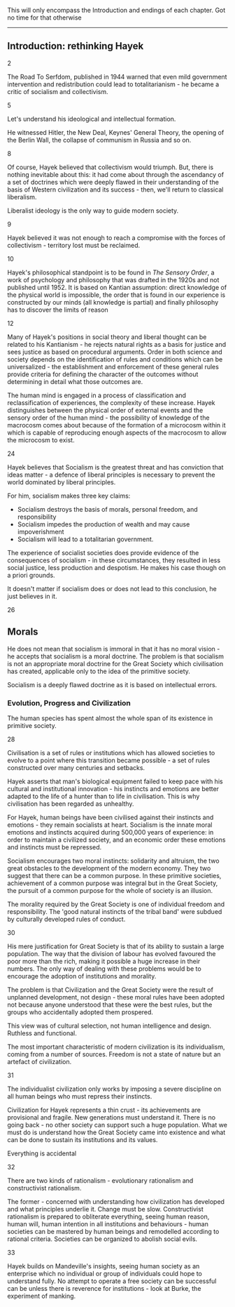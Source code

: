 This will only encompass the Introduction and endings of each chapter. Got no time for that otherwise

---

## Introduction: rethinking Hayek

2

The Road To Serfdom, published in 1944 warned that even mild government intervention and redistribution could lead to totalitarianism - he became a critic of socialism and collectivism.

5

Let's understand his ideological and intellectual formation.

He witnessed Hitler, the New Deal, Keynes' General Theory, the opening of the Berlin Wall, the collapse of communism in Russia and so on.

8

Of course, Hayek believed that collectivism would triumph. But, there is nothing inevitable about this: it had come about through the ascendancy of a set of doctrines which were deeply flawed in their understanding of the basis of Western civilization and its success - then, we'll return to classical liberalism.

Liberalist ideology is the only way to guide modern society.

9

Hayek believed it was not enough to reach a compromise with the forces of collectivism - territory lost must be reclaimed.

10

Hayek's philosophical standpoint is to be found in *The Sensory Order*, a work of psychology and philosophy that was drafted in the 1920s and not published until 1952. It is based on Kantian assumption: direct knowledge of the physical world is impossible, the order that is found in our experience is constructed by our minds (all knowledge is partial) and finally philosophy has to discover the limits of reason

12

Many of Hayek's positions in social theory and liberal thought can be related to his Kantianism - he rejects natural rights as a basis for justice and sees justice as based on procedural arguments. Order in both science and society depends on the identification of rules and conditions which can be universalized - the establishment and enforcement of these general rules provide criteria for defining the character of the outcomes without determining in detail what those outcomes are.

The human mind is engaged in a process of classification and reclassification of experiences, the complexity of these increase. Hayek distinguishes between the physical order of external events and the sensory order of the human mind - the possibility of knowledge of the macrocosm comes about because of the formation of a microcosm within it which is capable of reproducing enough aspects of the macrocosm to allow the microcosm to exist.

24

Hayek believes that Socialism is the greatest threat and has conviction that ideas matter - a defence of liberal principles is necessary to prevent the world dominated by liberal principles.

For him, socialism makes three key claims:
- Socialism destroys the basis of morals, personal freedom, and responsibility
- Socialism impedes the production of wealth and may cause impoverishment
- Socialism will lead to a totalitarian government.

The experience of socialist societies does provide evidence of the consequences of socialism - in these circumstances, they resulted in less social justice, less production and despotism. He makes his case though on a priori grounds.

It doesn't matter if socialism does or does not lead to this conclusion, he just believes in it.


26
## Morals

He does not mean that socialism is immoral in that it has no moral vision - he accepts that socialism is a moral doctrine. The problem is that socialism is not an appropriate moral doctrine for the Great Society which civilisation has created, applicable only to the idea of the primitive society.

Socialism is a deeply flawed doctrine as it is based on intellectual errors.

### Evolution, Progress and Civilization

The human species has spent almost the whole span of its existence in primitive society.

28

Civilisation is a set of rules or institutions which has allowed societies to evolve to a point where this transition became possible - a set of rules constructed over many centuries and setbacks.

Hayek asserts that man's biological equipment failed to keep pace with his cultural and institutional innovation - his instincts and emotions are better adapted to the life of a hunter than to life in civilisation. This is why civilisation has been regarded as unhealthy.

For Hayek, human beings have been civilised against their instincts and emotions - they remain socialists at heart. Socialism is the innate moral emotions and instincts acquired during 500,000 years of experience: in order to maintain a civilized society, and an economic order these emotions and instincts must be repressed.

Socialism encourages two moral instincts: solidarity and altruism, the two great obstacles to the development of the modern economy. They two suggest that there can be a common purpose. In these primitive societies, achievement of a common purpose was integral but in the Great Society, the pursuit of a common purpose for the whole of society is an illusion.

The morality required by the Great Society is one of individual freedom and responsibility. The 'good natural instincts of the tribal band' were subdued by culturally developed rules of conduct.

30

His mere justification for Great Society is that of its ability to sustain a large population. The way that the division of labour has evolved favoured the poor more than the rich, making it possible a huge increase in their numbers. The only way of dealing with these problems would be to encourage the adoption of institutions and morality.

The problem is that Civilization and the Great Society were the result of unplanned development, not design - these moral rules have been adopted not because anyone understood that these were the best rules, but the groups who accidentally adopted them prospered.

This view was of cultural selection, not human intelligence and design. Ruthless and functional.

The most important characteristic of modern civilization is its individualism, coming from a number of sources. Freedom is not a state of nature but an artefact of civilization.

31

The individualist civilization only works by imposing a severe discipline on all human beings who must repress their instincts.

Civilization for Hayek represents a thin crust - its achievements are provisional and fragile. New generations must understand it. There is no going back - no other society can support such a huge population. What we must do is understand how the Great Society came into existence and what can be done to sustain its institutions and its values.

Everything is accidental

32

There are two kinds of rationalism - evolutionary rationalism and constructivist rationalism.

The former - concerned with understanding how civilization has developed and what principles underlie it. Change must be slow. Constructivist rationalism is prepared to obliterate everything, seeing human reason, human will, human intention in all institutions and behaviours - human societies can be mastered by human beings and remodelled according to rational criteria. Societies can be organized to abolish social evils.

33

Hayek builds on Mandeville's insights, seeing human society as an enterprise which no individual or group of individuals could hope to understand fully. No attempt to operate a free society can be successful can be unless there is reverence for institutions - look at Burke, the experiment of manking.